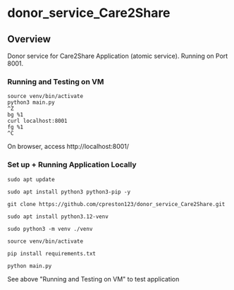 # donor_service_Care2Share

## Overview
Donor service for Care2Share Application (atomic service).
Running on Port 8001.

### Running and Testing on VM
```
source venv/bin/activate
python3 main.py
^Z
bg %1
curl localhost:8001
fg %1
^C
```
On browser, access http://localhost:8001/


### Set up + Running Application Locally
```
sudo apt update

sudo apt install python3 python3-pip -y

git clone https://github.com/cpreston123/donor_service_Care2Share.git

sudo apt install python3.12-venv

sudo python3 -m venv ./venv

source venv/bin/activate

pip install requirements.txt

python main.py

```
See above "Running and Testing on VM" to test application
